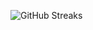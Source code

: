 ![GitHub Streaks](https://github-streaks-mqc9.onrender.com/streak/happilli/image?theme=midnight&cache_bust=1743774791&lang=ja)
